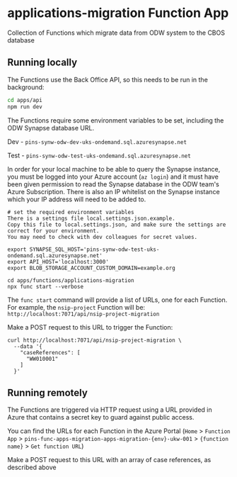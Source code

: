 # applications-migration Function App

Collection of Functions which migrate data from ODW system to the CBOS database

## Running locally

The Functions use the Back Office API, so this needs to be run in the background:
```bash
cd apps/api
npm run dev
```

The Functions require some environment variables to be set, including the ODW Synapse database URL.

Dev - `pins-synw-odw-dev-uks-ondemand.sql.azuresynapse.net` 

Test - `pins-synw-odw-test-uks-ondemand.sql.azuresynapse.net`

In order for your local machine to be able to query the Synapse instance, you must be logged into your Azure account (`az login`) and it must have been given permission to read the Synapse database in the ODW team's Azure Subscription. There is also an IP whitelist on the Synapse instance which your IP address will need to be added to.

```
# set the required environment variables
There is a settings file local.settings.json.example.
Copy this file to local.settings.json, and make sure the settings are correct for your environment.
You may need to check with dev colleagues for secret values.

export SYNAPSE_SQL_HOST='pins-synw-odw-test-uks-ondemand.sql.azuresynapse.net'
export API_HOST='localhost:3000'
export BLOB_STORAGE_ACCOUNT_CUSTOM_DOMAIN=example.org

cd apps/functions/applications-migration
npx func start --verbose
```

The `func start` command will provide a list of URLs, one for each Function. For example, the `nsip-project` Function will be: `http://localhost:7071/api/nsip-project-migration`

Make a POST request to this URL to trigger the Function:

```
curl http://localhost:7071/api/nsip-project-migration \ 
  --data '{ 
    "caseReferences": [
	  "WW010001"
	] 
  }'
```

## Running remotely

The Functions are triggered via HTTP request using a URL provided in Azure that contains a secret key to guard against public access. 

You can find the URLs for each Function in the Azure Portal (`Home` > `Function App` > `pins-func-apps-migration-apps-migration-{env}-ukw-001` > `{function name}` > `Get function URL`)

Make a POST request to this URL with an array of case references, as described above
